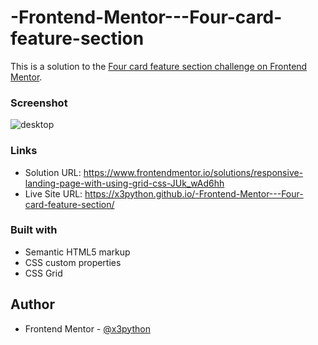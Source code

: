 # -Frontend-Mentor---Four-card-feature-section
This is a solution to the [Four card feature section challenge on Frontend Mentor](https://www.frontendmentor.io/challenges/four-card-feature-section-weK1eFYK). 

### Screenshot
![desktop](https://user-images.githubusercontent.com/83002862/222331006-b5d51cd0-d22a-4d2e-ab27-5266bb3dc237.gif)



### Links

- Solution URL: https://www.frontendmentor.io/solutions/responsive-landing-page-with-using-grid-css-JUk_wAd6hh
- Live Site URL: https://x3python.github.io/-Frontend-Mentor---Four-card-feature-section/

### Built with

- Semantic HTML5 markup
- CSS custom properties
- CSS Grid

## Author

- Frontend Mentor - [@x3python](https://www.frontendmentor.io/profile/x3python)
